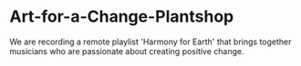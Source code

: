 # Art-for-a-Change-Plantshop
We are recording a remote playlist 'Harmony for Earth' that brings together musicians who are passionate about creating positive change. 

